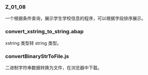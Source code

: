 ### Z_01_08 
一个根据条件查询，展示学生学校信息的程序，可以根据字段排序展示。

### convert_xstring_to_string.abap
xstring 类型转 string 类型。

### convertBinaryStrToFile.js
二进制字符串数据转换为文件，在浏览器中下载。
